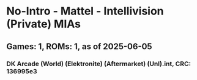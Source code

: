 # No-Intro - Mattel - Intellivision (Private) MIAs
## Games: 1, ROMs: 1, as of 2025-06-05

### DK Arcade (World) (Elektronite) (Aftermarket) (Unl).int, CRC: 136995e3
